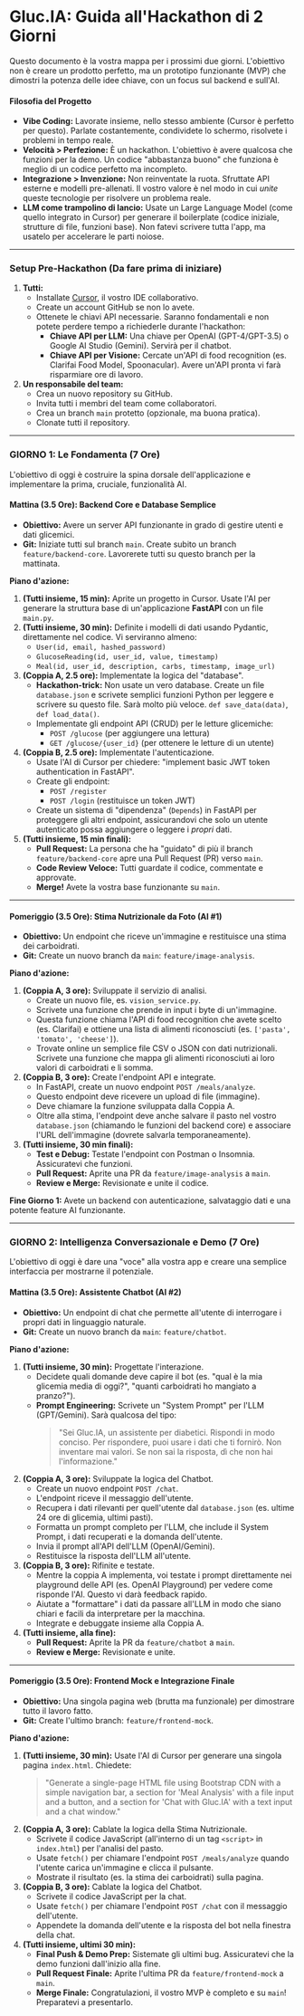 # **Gluc.IA: Guida all'Hackathon di 2 Giorni**

Questo documento è la vostra mappa per i prossimi due giorni. L'obiettivo non è creare un prodotto perfetto, ma un prototipo funzionante (MVP) che dimostri la potenza delle idee chiave, con un focus sul backend e sull'AI.

#### **Filosofia del Progetto**
*   **Vibe Coding:** Lavorate insieme, nello stesso ambiente (Cursor è perfetto per questo). Parlate costantemente, condividete lo schermo, risolvete i problemi in tempo reale.
*   **Velocità > Perfezione:** È un hackathon. L'obiettivo è avere qualcosa che funzioni per la demo. Un codice "abbastanza buono" che funziona è meglio di un codice perfetto ma incompleto.
*   **Integrazione > Invenzione:** Non reinventate la ruota. Sfruttate API esterne e modelli pre-allenati. Il vostro valore è nel modo in cui *unite* queste tecnologie per risolvere un problema reale.
*   **LLM come trampolino di lancio:** Usate un Large Language Model (come quello integrato in Cursor) per generare il boilerplate (codice iniziale, strutture di file, funzioni base). Non fatevi scrivere tutta l'app, ma usatelo per accelerare le parti noiose.

---

### **Setup Pre-Hackathon (Da fare prima di iniziare)**

1.  **Tutti:**
    *   Installate [Cursor](https://cursor.sh/), il vostro IDE collaborativo.
    *   Create un account GitHub se non lo avete.
    *   Ottenete le chiavi API necessarie. Saranno fondamentali e non potete perdere tempo a richiederle durante l'hackathon:
        *   **Chiave API per LLM:** Una chiave per OpenAI (GPT-4/GPT-3.5) o Google AI Studio (Gemini). Servirà per il chatbot.
        *   **Chiave API per Visione:** Cercate un'API di food recognition (es. Clarifai Food Model, Spoonacular). Avere un'API pronta vi farà risparmiare ore di lavoro.
2.  **Un responsabile del team:**
    *   Crea un nuovo repository su GitHub.
    *   Invita tutti i membri del team come collaboratori.
    *   Crea un branch `main` protetto (opzionale, ma buona pratica).
    *   Clonate tutti il repository.

---

### **GIORNO 1: Le Fondamenta (7 Ore)**

L'obiettivo di oggi è costruire la spina dorsale dell'applicazione e implementare la prima, cruciale, funzionalità AI.

#### **Mattina (3.5 Ore): Backend Core e Database Semplice**

*   **Obiettivo:** Avere un server API funzionante in grado di gestire utenti e dati glicemici.
*   **Git:** Iniziate tutti sul branch `main`. Create subito un branch `feature/backend-core`. Lavorerete tutti su questo branch per la mattinata.

**Piano d'azione:**
1.  **(Tutti insieme, 15 min):** Aprite un progetto in Cursor. Usate l'AI per generare la struttura base di un'applicazione **FastAPI** con un file `main.py`.
2.  **(Tutti insieme, 30 min):** Definite i modelli di dati usando Pydantic, direttamente nel codice. Vi serviranno almeno:
    *   `User(id, email, hashed_password)`
    *   `GlucoseReading(id, user_id, value, timestamp)`
    *   `Meal(id, user_id, description, carbs, timestamp, image_url)`
3.  **(Coppia A, 2.5 ore):** Implementate la logica del "database".
    *   **Hackathon-trick:** Non usate un vero database. Create un file `database.json` e scrivete semplici funzioni Python per leggere e scrivere su questo file. Sarà molto più veloce. `def save_data(data)`, `def load_data()`.
    *   Implementate gli endpoint API (CRUD) per le letture glicemiche:
        *   `POST /glucose` (per aggiungere una lettura)
        *   `GET /glucose/{user_id}` (per ottenere le letture di un utente)
4.  **(Coppia B, 2.5 ore):** Implementate l'autenticazione.
    *   Usate l'AI di Cursor per chiedere: "implement basic JWT token authentication in FastAPI".
    *   Create gli endpoint:
        *   `POST /register`
        *   `POST /login` (restituisce un token JWT)
    *   Create un sistema di "dipendenza" (`Depends`) in FastAPI per proteggere gli altri endpoint, assicurandovi che solo un utente autenticato possa aggiungere o leggere i *propri* dati.
5.  **(Tutti insieme, 15 min finali):**
    *   **Pull Request:** La persona che ha "guidato" di più il branch `feature/backend-core` apre una Pull Request (PR) verso `main`.
    *   **Code Review Veloce:** Tutti guardate il codice, commentate e approvate.
    *   **Merge!** Avete la vostra base funzionante su `main`.

---

#### **Pomeriggio (3.5 Ore): Stima Nutrizionale da Foto (AI #1)**

*   **Obiettivo:** Un endpoint che riceve un'immagine e restituisce una stima dei carboidrati.
*   **Git:** Create un nuovo branch da `main`: `feature/image-analysis`.

**Piano d'azione:**
1.  **(Coppia A, 3 ore):** Sviluppate il servizio di analisi.
    *   Create un nuovo file, es. `vision_service.py`.
    *   Scrivete una funzione che prende in input i byte di un'immagine.
    *   Questa funzione chiama l'API di food recognition che avete scelto (es. Clarifai) e ottiene una lista di alimenti riconosciuti (es. `['pasta', 'tomato', 'cheese']`).
    *   Trovate online un semplice file CSV o JSON con dati nutrizionali. Scrivete una funzione che mappa gli alimenti riconosciuti ai loro valori di carboidrati e li somma.
2.  **(Coppia B, 3 ore):** Create l'endpoint API e integrate.
    *   In FastAPI, create un nuovo endpoint `POST /meals/analyze`.
    *   Questo endpoint deve ricevere un upload di file (immagine).
    *   Deve chiamare la funzione sviluppata dalla Coppia A.
    *   Oltre alla stima, l'endpoint deve anche salvare il pasto nel vostro `database.json` (chiamando le funzioni del backend core) e associare l'URL dell'immagine (dovrete salvarla temporaneamente).
3.  **(Tutti insieme, 30 min finali):**
    *   **Test e Debug:** Testate l'endpoint con Postman o Insomnia. Assicuratevi che funzioni.
    *   **Pull Request:** Aprite una PR da `feature/image-analysis` a `main`.
    *   **Review e Merge:** Revisionate e unite il codice.

**Fine Giorno 1:** Avete un backend con autenticazione, salvataggio dati e una potente feature AI funzionante.

---

### **GIORNO 2: Intelligenza Conversazionale e Demo (7 Ore)**

L'obiettivo di oggi è dare una "voce" alla vostra app e creare una semplice interfaccia per mostrarne il potenziale.

#### **Mattina (3.5 Ore): Assistente Chatbot (AI #2)**

*   **Obiettivo:** Un endpoint di chat che permette all'utente di interrogare i propri dati in linguaggio naturale.
*   **Git:** Create un nuovo branch da `main`: `feature/chatbot`.

**Piano d'azione:**
1.  **(Tutti insieme, 30 min):** Progettate l'interazione.
    *   Decidete quali domande deve capire il bot (es. "qual è la mia glicemia media di oggi?", "quanti carboidrati ho mangiato a pranzo?").
    *   **Prompt Engineering:** Scrivete un "System Prompt" per l'LLM (GPT/Gemini). Sarà qualcosa del tipo:
        > "Sei Gluc.IA, un assistente per diabetici. Rispondi in modo conciso. Per rispondere, puoi usare i dati che ti fornirò. Non inventare mai valori. Se non sai la risposta, dì che non hai l'informazione."
2.  **(Coppia A, 3 ore):** Sviluppate la logica del Chatbot.
    *   Create un nuovo endpoint `POST /chat`.
    *   L'endpoint riceve il messaggio dell'utente.
    *   Recupera i dati rilevanti per quell'utente dal `database.json` (es. ultime 24 ore di glicemia, ultimi pasti).
    *   Formatta un prompt completo per l'LLM, che include il System Prompt, i dati recuperati e la domanda dell'utente.
    *   Invia il prompt all'API dell'LLM (OpenAI/Gemini).
    *   Restituisce la risposta dell'LLM all'utente.
3.  **(Coppia B, 3 ore):** Rifinite e testate.
    *   Mentre la coppia A implementa, voi testate i prompt direttamente nei playground delle API (es. OpenAI Playground) per vedere come risponde l'AI. Questo vi darà feedback rapido.
    *   Aiutate a "formattare" i dati da passare all'LLM in modo che siano chiari e facili da interpretare per la macchina.
    *   Integrate e debuggate insieme alla Coppia A.
4.  **(Tutti insieme, alla fine):**
    *   **Pull Request:** Aprite la PR da `feature/chatbot` a `main`.
    *   **Review e Merge:** Revisionate e unite.

---

#### **Pomeriggio (3.5 Ore): Frontend Mock e Integrazione Finale**

*   **Obiettivo:** Una singola pagina web (brutta ma funzionale) per dimostrare tutto il lavoro fatto.
*   **Git:** Create l'ultimo branch: `feature/frontend-mock`.

**Piano d'azione:**
1.  **(Tutti insieme, 30 min):** Usate l'AI di Cursor per generare una singola pagina `index.html`. Chiedete:
    > "Generate a single-page HTML file using Bootstrap CDN with a simple navigation bar, a section for 'Meal Analysis' with a file input and a button, and a section for 'Chat with Gluc.IA' with a text input and a chat window."
2.  **(Coppia A, 3 ore):** Cablate la logica della Stima Nutrizionale.
    *   Scrivete il codice JavaScript (all'interno di un tag `<script>` in `index.html`) per l'analisi del pasto.
    *   Usate `fetch()` per chiamare l'endpoint `POST /meals/analyze` quando l'utente carica un'immagine e clicca il pulsante.
    *   Mostrate il risultato (es. la stima dei carboidrati) sulla pagina.
3.  **(Coppia B, 3 ore):** Cablate la logica del Chatbot.
    *   Scrivete il codice JavaScript per la chat.
    *   Usate `fetch()` per chiamare l'endpoint `POST /chat` con il messaggio dell'utente.
    *   Appendete la domanda dell'utente e la risposta del bot nella finestra della chat.
4.  **(Tutti insieme, ultimi 30 min):**
    *   **Final Push & Demo Prep:** Sistemate gli ultimi bug. Assicuratevi che la demo funzioni dall'inizio alla fine.
    *   **Pull Request Finale:** Aprite l'ultima PR da `feature/frontend-mock` a `main`.
    *   **Merge Finale:** Congratulazioni, il vostro MVP è completo e su `main`! Preparatevi a presentarlo.

